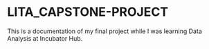 # LITA_CAPSTONE-PROJECT
This is a documentation of my final project while I was learning Data Analysis at Incubator Hub.
